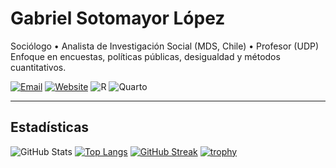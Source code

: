 # Gabriel Sotomayor López

Sociólogo • Analista de Investigación Social (MDS, Chile) • Profesor (UDP)  
Enfoque en encuestas, políticas públicas, desigualdad y métodos cuantitativos.

[![Email](https://img.shields.io/badge/Email-gabrielsotomayorl%40gmail.com-blue?logo=gmail)](mailto:gabrielsotomayorl@gmail.com)
[![Website](https://img.shields.io/badge/Sitio-web-%23000000)](https://GabrielSotomayorl.github.io)
![R](https://img.shields.io/badge/R-276DC3?logo=r&logoColor=white)
![Quarto](https://img.shields.io/badge/Quarto-1B7F7B?logo=quarto&logoColor=white)


---

## Estadísticas

![GitHub Stats](https://github-readme-stats.vercel.app/api?username=GabrielSotomayorl&show_icons=true)
[![Top Langs](https://github-readme-stats.vercel.app/api/top-langs/?username=GabrielSotomayorl&layout=compact)](https://github.com/anuraghazra/github-readme-stats)
[![GitHub Streak](https://streak-stats.demolab.com?user=GabrielSotomayorl)](https://git.io/streak-stats)
[![trophy](https://github-profile-trophy.vercel.app/?username=GabrielSotomayorl&theme=flat)](https://github.com/ryo-ma/github-profile-trophy)
